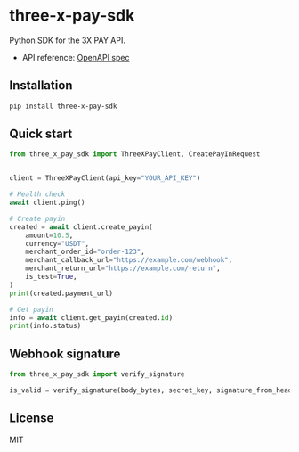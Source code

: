 three-x-pay-sdk
================

Python SDK for the 3X PAY API.

- API reference: [OpenAPI spec](https://app.3xpay.org/api/openapi.json)

Installation
------------

```bash
pip install three-x-pay-sdk
```

Quick start
-----------

```python
from three_x_pay_sdk import ThreeXPayClient, CreatePayInRequest


client = ThreeXPayClient(api_key="YOUR_API_KEY")

# Health check
await client.ping()

# Create payin
created = await client.create_payin(
    amount=10.5,
    currency="USDT",
    merchant_order_id="order-123",
    merchant_callback_url="https://example.com/webhook",
    merchant_return_url="https://example.com/return",
    is_test=True,
)
print(created.payment_url)

# Get payin
info = await client.get_payin(created.id)
print(info.status)
```

Webhook signature
-----------------

```python
from three_x_pay_sdk import verify_signature

is_valid = verify_signature(body_bytes, secret_key, signature_from_header)
```

License
-------

MIT

